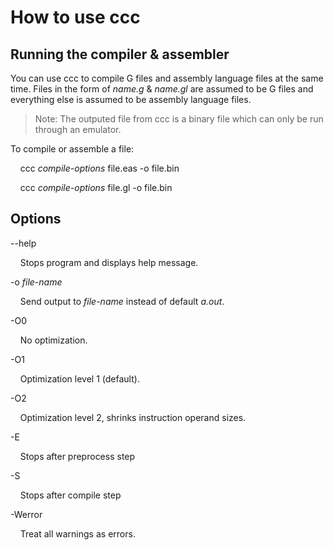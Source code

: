 # How to use ccc

## Running the compiler & assembler

You can use ccc to compile G files and assembly language files at the same time. Files in the form of *name.g* & *name.gl* are assumed to be G files and everything else is assumed to be assembly language files.

> Note: The outputed file from ccc is a binary file which can only be run through an emulator.

To compile or assemble a file:

<span>&nbsp;&nbsp;&nbsp;&nbsp;ccc </span><i>compile-options</i><span> file.eas -o file.bin</span>

<span>&nbsp;&nbsp;&nbsp;&nbsp;ccc </span><i>compile-options</i><span> file.gl -o file.bin</span>

## Options

--help

<span>&nbsp;&nbsp;&nbsp;&nbsp;Stops program and displays help message.</span>

-o *file-name*

<span>&nbsp;&nbsp;&nbsp;&nbsp;Send output to </span><i>file-name</i><span> instead of default <i>a.out</i>.</span>

-O0

<span>&nbsp;&nbsp;&nbsp;&nbsp;No optimization.</span>

-O1

<span>&nbsp;&nbsp;&nbsp;&nbsp;Optimization level 1 (default).</span>

-O2

<span>&nbsp;&nbsp;&nbsp;&nbsp;Optimization level 2, shrinks instruction operand sizes.</span>

-E

<span>&nbsp;&nbsp;&nbsp;&nbsp;Stops after preprocess step</span>

-S

<span>&nbsp;&nbsp;&nbsp;&nbsp;Stops after compile step</span>

-Werror

<span>&nbsp;&nbsp;&nbsp;&nbsp;Treat all warnings as errors.</span>
